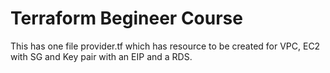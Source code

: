 # Terraform Begineer Course
This has one file provider.tf
which has resource to be created for VPC, EC2 with SG and Key pair with an EIP and a RDS.
